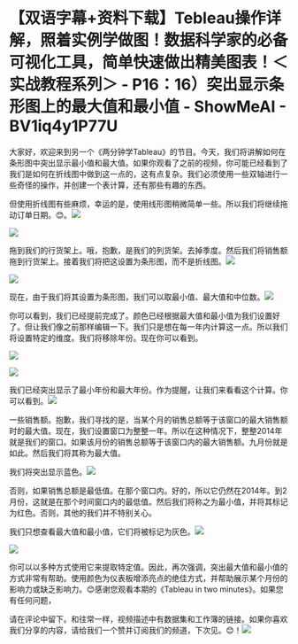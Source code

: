 # 【双语字幕+资料下载】Tebleau操作详解，照着实例学做图！数据科学家的必备可视化工具，简单快速做出精美图表！＜实战教程系列＞ - P16：16）突出显示条形图上的最大值和最小值 - ShowMeAI - BV1iq4y1P77U

大家好，欢迎来到另一个《两分钟学Tableau》的节目。今天，我们将讲解如何在条形图中突出显示最小值和最大值。如果你观看了之前的视频，你可能已经看到了我们是如何在折线图中做到这一点的，这有点复杂。我们必须使用一些双轴进行一些奇怪的操作，并创建一个表计算，还有那些有趣的东西。

但使用折线图有些麻烦，幸运的是，使用线形图稍微简单一些。所以我们将继续拖动订单日期。😊。![](img/65ef3ad18e55e2be53811e4fb3562acc_1.png)

![](img/65ef3ad18e55e2be53811e4fb3562acc_2.png)

拖到我们的行货架上。哦，抱歉，是我们的列货架。去掉季度。然后我们将销售额拖到行货架上。接着我们将把这设置为条形图，而不是折线图。![](img/65ef3ad18e55e2be53811e4fb3562acc_4.png)

![](img/65ef3ad18e55e2be53811e4fb3562acc_5.png)

现在，由于我们将其设置为条形图，我们可以取最小值、最大值和中位数。![](img/65ef3ad18e55e2be53811e4fb3562acc_7.png)

你可以看到，我们已经提前完成了。颜色已经根据最大值和最小值为我们设置好了。但让我们像之前那样编辑一下。我们只是想在每一年内计算这一点。所以我们将设置特定的维度。我们将移除年份。现在你可以看到。

![](img/65ef3ad18e55e2be53811e4fb3562acc_9.png)

![](img/65ef3ad18e55e2be53811e4fb3562acc_10.png)

我们已经突出显示了最小年份和最大年份。作为提醒，让我们来看看这个计算。你可以看到。![](img/65ef3ad18e55e2be53811e4fb3562acc_12.png)

一些销售额。抱歉，我们寻找的是，当某个月的销售总额等于该窗口的最大销售额时的最大值。现在，我们设置窗口为整整一年。所以在这种情况下，整整2014年就是我们的窗口。如果该月份的销售总额等于该窗口内的最大销售额。九月份就是如此。然后我们将其称为最大值。

我们将突出显示蓝色。![](img/65ef3ad18e55e2be53811e4fb3562acc_14.png)

否则，如果销售总额是最低值。在那个窗口内。好的，所以它仍然在2014年。到2月份，这就是在那个时间窗口内的最低值。然后我们将称之为最小值，并将其标记为红色。否则，其他的我们并不特别关心。

我们只想查看最大值和最小值，它们将被标记为灰色。![](img/65ef3ad18e55e2be53811e4fb3562acc_16.png)

![](img/65ef3ad18e55e2be53811e4fb3562acc_17.png)

你可以以多种方式使用它来提取特定值。因此，再次强调，突出最大值和最小值的方式非常有帮助。使用颜色为仪表板增添亮点的绝佳方式，并帮助展示某个月份的影响力或缺乏影响力。😊感谢您观看本期的《Tableau in two minutes》。如果您有任何问题，

请在评论中留下。和往常一样，视频描述中有数据集和工作簿的链接。如果你喜欢我们分享的内容，请给我们一个赞并订阅我们的频道，下次见。😊！![](img/65ef3ad18e55e2be53811e4fb3562acc_19.png)
